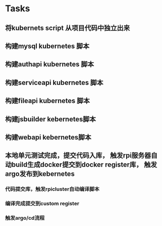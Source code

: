 # Tasks

## 将kubernets script 从项目代码中独立出来
## 构建mysql kubernetes 脚本
## 构建authapi kubernetes 脚本
## 构建serviceapi kubernetes 脚本
## 构建fileapi kubernetes 脚本
## 构建jsbuilder kebernetes脚本
## 构建webapi kebernetes脚本

## 本地单元测试完成，提交代码入库， 触发rpi服务器自动build生成docker提交到docker register库， 触发argo发布到kebernetes

### 代码提交库，触发rpicluster自动编译脚本
### 编译完成提交到custom register
### 触发argo/cd流程